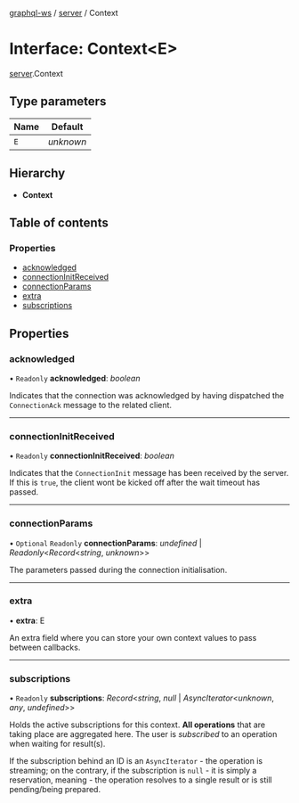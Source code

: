 [graphql-ws](../README.md) / [server](../modules/server.md) / Context

# Interface: Context<E\>

[server](../modules/server.md).Context

## Type parameters

Name | Default |
------ | ------ |
`E` | *unknown* |

## Hierarchy

* **Context**

## Table of contents

### Properties

- [acknowledged](server.context.md#acknowledged)
- [connectionInitReceived](server.context.md#connectioninitreceived)
- [connectionParams](server.context.md#connectionparams)
- [extra](server.context.md#extra)
- [subscriptions](server.context.md#subscriptions)

## Properties

### acknowledged

• `Readonly` **acknowledged**: *boolean*

Indicates that the connection was acknowledged
by having dispatched the `ConnectionAck` message
to the related client.

___

### connectionInitReceived

• `Readonly` **connectionInitReceived**: *boolean*

Indicates that the `ConnectionInit` message
has been received by the server. If this is
`true`, the client wont be kicked off after
the wait timeout has passed.

___

### connectionParams

• `Optional` `Readonly` **connectionParams**: *undefined* | *Readonly*<*Record*<*string*, *unknown*\>\>

The parameters passed during the connection initialisation.

___

### extra

• **extra**: E

An extra field where you can store your own context values
to pass between callbacks.

___

### subscriptions

• `Readonly` **subscriptions**: *Record*<*string*, *null* | *AsyncIterator*<*unknown*, *any*, *undefined*\>\>

Holds the active subscriptions for this context. **All operations**
that are taking place are aggregated here. The user is _subscribed_
to an operation when waiting for result(s).

If the subscription behind an ID is an `AsyncIterator` - the operation
is streaming; on the contrary, if the subscription is `null` - it is simply
a reservation, meaning - the operation resolves to a single result or is still
pending/being prepared.
